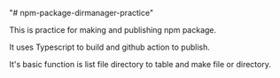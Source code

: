 "# npm-package-dirmanager-practice"

This is practice for making and publishing npm package.

It uses Typescript to build and github action to publish.

It's basic function is list file directory to table and make file or directory.
